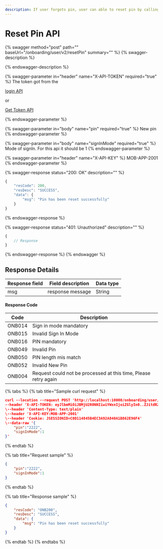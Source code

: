 ```yaml
---
description: If user forgots pin, user can able to reset pin by calling this API
---
```


# Reset Pin API



{% swagger method="post" path="" baseUrl="<domain>/onboarding/user/v2/resetPin" summary="" %}
{% swagger-description %}

{% endswagger-description %}

{% swagger-parameter in="header" name="X-API-TOKEN" required="true" %}
The token got from the 

[login API](../../../../version-1/customer-on-boarding/api-specification/authentication-and-authorization/login-api.md)

 or  

[Get Token API](../../../../../../../../market-place/api-specification/version-1/get-token-api.md)


{% endswagger-parameter %}

{% swagger-parameter in="body" name="pin" required="true" %}
New pin
{% endswagger-parameter %}

{% swagger-parameter in="body" name="signInMode" required="true" %}
Mode of signIn. For this api it should be 1
{% endswagger-parameter %}

{% swagger-parameter in="header" name="X-API-KEY" %}
MOB-APP-2001
{% endswagger-parameter %}

{% swagger-response status="200: OK" description="" %}
```javascript
{
    "resCode": 200,
    "resDesc": "SUCCESS",
    "data": {
        "msg": "Pin has been reset successfully"
    }
}
```
{% endswagger-response %}

{% swagger-response status="401: Unauthorized" description="" %}
```javascript
{
    // Response
}
```
{% endswagger-response %}
{% endswagger %}

## Response Details

| Response field | Field description | Data type |
| -------------- | ----------------- | --------- |
| msg            | response message  | String    |

#### Response Code&#x20;

| Code   | Description                                                     |
| ------ | --------------------------------------------------------------- |
| ONB014 | Sign in mode mandatory                                          |
| ONB015 | Invalid Sign In Mode                                            |
| ONB016 | PIN mandatory                                                   |
| ONB049 | Invalid Pin                                                     |
| ONB050 | PIN length mis match                                            |
| ONB052 | Invalid New Pin                                                 |
| ONB004 | Request could not be processed at this time, Please retry again |

{% tabs %}
{% tab title="Sample curl request" %}
```json
curl --location --request POST 'http://localhost:10000/onboarding/user/resetPin/v1' \
--header 'X-API-TOKEN: eyJlbmMiOiJBMjU2R0NNIiwiYWxnIjoiZGlyIn0..ZJitdRZXJMeJkxFz.PuV48dCHwNI8gt0u1p7wVo8MiLNgyC5BfCkz7Qvpn2NNzXHEgVsfhd4AAHyCq0-FpMHBd5_kR2yZw-fZ-ZQHIqgT-PUOy4H9w1OBDuw0jWfcRtPnT8BNV1bDO7OvVKBplVksyifTLIYX5zFu4HfmHXygEBvv11sL8WUVHyTH8QgLMHLu2qT7l0UBTGHD8pgcZeZAQFdEXPpkglbRVdOedUda7Am1-NSvPLch5s1vyxRNrlR--8xzlfE5munVeYp8ln6L1A.foUnrZNCjNqEcoA_6u9SOw'
\--header 'Content-Type: text/plain'
\--header 'X-API-KEY:MOB-APP-2001'
\--header 'Cookie: JSESSIONID=C0D114845B4EC3A92A840A1B862E96F4'
\--data-raw '{
    "pin":"2222",
    "signInMode":1
}'
```
{% endtab %}

{% tab title="Request sample" %}
```json
{
    "pin":"2222",
    "signInMode":1
}
```
{% endtab %}

{% tab title="Response sample" %}
```json
{
    "resCode": "ONB200",
    "resDesc": "SUCCESS",
    "data": {
        "msg": "Pin has been reset successfully"
    }
}
```
{% endtab %}
{% endtabs %}

